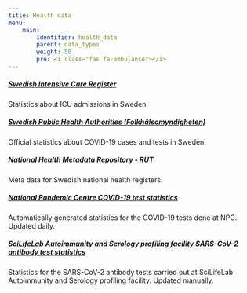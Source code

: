 ```yaml
---
title: Health data
menu:
    main:
        identifier: health_data
        parent: data_types
        weight: 50
        pre: <i class="fas fa-ambulance"></i>
---
```


##### [Swedish Intensive Care Register](https://www.icuregswe.org/data--resultat/covid-19-i-svensk-intensivvard/)
Statistics about ICU admissions in Sweden.

##### [Swedish Public Health Authorities (Folkhälsomyndigheten)](https://www.folkhalsomyndigheten.se/smittskydd-beredskap/utbrott/aktuella-utbrott/covid-19/bekraftade-fall-i-sverige/)
Official statistics about COVID-19 cases and tests in Sweden.

##### [National Health Metadata Repository - RUT](rut)
Meta data for Swedish national health registers.

##### [National Pandemic Centre COVID-19 test statistics](npc-statistics)
Automatically generated statistics for the COVID-19 tests done at NPC.
Updated daily.

##### [SciLifeLab Autoimmunity and Serology profiling facility SARS-CoV-2 antibody test statistics](serology-statistics)
Statistics for the SARS-CoV-2 antibody tests carried out at SciLifeLab Autoimmunity and Serology profiling facility. Updated manually.
